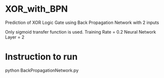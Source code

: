 # XOR_with_BPN
Prediction of XOR Logic Gate using Back Propagation Network with 2 inputs  

Only sigmoid transfer function is used.
Training Rate = 0.2
Neural Network Layer = 2

# Instruction to run
python BackPropagationNetwork.py
